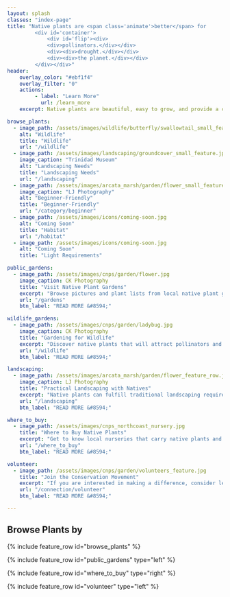 ```yaml
---
layout: splash
classes: "index-page"
title: "Native plants are <span class='animate'>better</span> for 
         <div id='container'>
             <div id='flip'><div>
             <div>pollinators.</div></div>
             <div><div>drought.</div></div>
             <div><div>the planet.</div></div>
         </div></div>"    
header:
    overlay_color: "#ebf1f4"
    overlay_filter: "0"
    actions:
         - label: "Learn More"
           url: /learn_more
    excerpt: Native plants are beautiful, easy to grow, and provide a critical foundation for our local ecosystem. 

browse_plants:
  - image_path: /assets/images/wildlife/butterfly/swallowtail_small_feature.jpg
    alt: "Wildlife"
    title: "Wildlife"
    url: "/wildlife"
  - image_path: /assets/images/landscaping/groundcover_small_feature.jpg 
    image_caption: "Trinidad Museum"
    alt: "Landscaping Needs" 
    title: "Landscaping Needs"
    url: "/landscaping" 
  - image_path: /assets/images/arcata_marsh/garden/flower_small_feature_row.jpg 
    image_caption: "LJ Photography"
    alt: "Beginner-Friendly" 
    title: "Beginner-Friendly"
    url: "/category/beginner" 
  - image_path: /assets/images/icons/coming-soon.jpg 
    alt: "Coming Soon" 
    title: "Habitat"
    url: "/habitat" 
  - image_path: /assets/images/icons/coming-soon.jpg 
    alt: "Coming Soon" 
    title: "Light Requirements"

public_gardens:
  - image_path: /assets/images/cnps/garden/flower.jpg
    image_caption: CK Photography
    title: "Visit Native Plant Gardens"
    excerpt: "Browse pictures and plant lists from local native plant gardens for ideas and inspiration - from Eureka to Trinidad. Explore the wide variety of native plant landscapes that are sustainable and promote biodiversity, while still reflecting the unique preferences  of their creators."
    url: "/gardens"
    btn_label: "READ MORE &#8594;"

wildlife_gardens:
  - image_path: /assets/images/cnps/garden/ladybug.jpg
    image_caption: CK Photography
    title: "Gardening for Wildlife"
    excerpt: "Discover native plants that will attract pollinators and benefit other wildlife in your area. Pristine lawns and exotic gardens are beautiful but often otherwise lifeless. A native plant garden will be alive with the sounds and movements of bees, butterflies and birds."
    url: "/wildlife"
    btn_label: "READ MORE &#8594;"

landscaping:
  - image_path: /assets/images/arcata_marsh/garden/flower_feature_row.jpg
    image_caption: LJ Photography
    title: "Practical Landscaping with Natives"
    excerpt: "Native plants can fulfill traditional landscaping requirements - while also being practical, drought-tolerant and low-maintenance."
    url: "/landscaping"
    btn_label: "READ MORE &#8594;"

where_to_buy:
  - image_path: /assets/images/cnps_northcoast_nursery.jpg 
    title: "Where to Buy Native Plants"
    excerpt: "Get to know local nurseries that carry native plants and online sources for native seeds and plants."
    url: "/where_to_buy"
    btn_label: "READ MORE &#8594;"

volunteer:
  - image_path: /assets/images/cnps/garden/volunteers_feature.jpg 
    title: "Join the Conservation Movement"
    excerpt: "If you are interested in making a difference, consider lending your time and talents to a local volunteer organization. These organizations have such important missions but need the extra hands to enact them. Help to be a part of the change you want to see!"
    url: "/connection/volunteer"
    btn_label: "READ MORE &#8594;"

---
```

<div class="small_feature_row">
<h2>Browse Plants by</h2>
{% include feature_row id="browse_plants" %}
</div>

{% include feature_row id="public_gardens" type="left" %}

{% include feature_row id="where_to_buy" type="right" %}

<!--
<div class="page__hero--overlay" style="background-color: #ebf1f4; background-image: linear-gradient(rgba(0, 0, 0, 0), rgba(0, 0, 0, 0)), url('');">
    <div class="wrapper">
      <h1 id="page-title" class="page__title" itemprop="headline">
&ldquo;What is nature’s best hope? <b>You.</b> There’s an Earth stewardship responsibility that we have as <b>citizens of the planet</b>. We can no longer leave conservation to the conservationists. There aren’t enough—<b>by far.</b>&rdquo;"
        
      </h1>
        <p class="page__lead">— Douglas Tallemy —
</p>
    </div>
</div>
-->

{% include feature_row id="volunteer" type="left" %}
